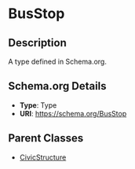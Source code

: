 # BusStop

## Description
A type defined in Schema.org.

## Schema.org Details
- **Type**: Type
- **URI**: https://schema.org/BusStop

## Parent Classes
- [CivicStructure](../CivicStructure.md)

